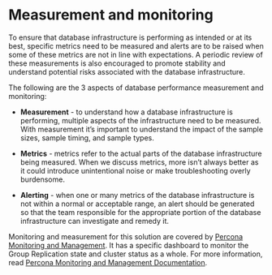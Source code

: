 # Measurement and monitoring

To ensure that database infrastructure is performing as intended or at its best, specific metrics need to be measured and alerts are to be raised when some of these metrics are not in line with expectations. A periodic review of these measurements is also encouraged to promote stability and understand potential risks associated with the database infrastructure.

The following are the 3 aspects of database performance measurement and monitoring:


* **Measurement** - to understand how a database infrastructure is performing,  multiple aspects of the infrastructure need to be measured. With measurement it’s important to understand the impact of the sample sizes, sample timing, and sample types.


* **Metrics** - metrics refer to the actual parts of the database infrastructure being measured. When we discuss metrics, more isn’t always better as it could introduce unintentional noise or make troubleshooting overly burdensome.


* **Alerting** - when one or many metrics of the database infrastructure is not within a normal or acceptable range, an alert should be generated so that the team responsible for the appropriate portion of the database infrastructure can investigate and remedy it.

Monitoring and measurement for this solution are covered by [Percona Monitoring and Management](https://www.percona.com/software/database-tools/percona-monitoring-and-management). It has a specific dashboard to monitor the Group Replication state and cluster status as a whole. For more information, read [Percona Monitoring and Management Documentation](hhttps://docs.percona.com/percona-monitoring-and-management/index.html).